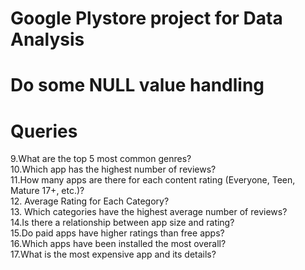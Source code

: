 # Google Plystore project for Data Analysis

# Do some NULL value handling 

# Queries

9.What are the top 5 most common genres?
<br>
10.Which app has the highest number of reviews?
<br>
11.How many apps are there for each content rating (Everyone, Teen, Mature 17+, etc.)?
<br>
12. Average Rating for Each Category?
<br>
13. Which categories have the highest average number of reviews?
<br>
14.Is there a relationship between app size and rating?
<br>
15.Do paid apps have higher ratings than free apps?
<br>
16.Which apps have been installed the most overall?
<br>
17.What is the most expensive app and its details?
<br>




